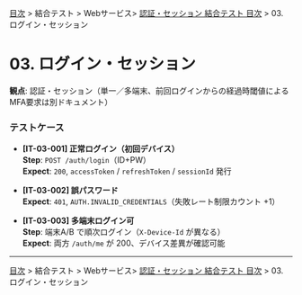 [目次](../../../目次.md) > 結合テスト > Webサービス> [認証・セッション 結合テスト 目次](目次.md) > 03. ログイン・セッション
# 03. ログイン・セッション

**観点**: 認証・セッション（単一／多端末、前回ログインからの経過時閾値によるMFA要求は別ドキュメント）

### テストケース
- **[IT-03-001] 正常ログイン（初回デバイス）**  
  **Step**: `POST /auth/login`（ID+PW）  
  **Expect**: `200`, `accessToken` / `refreshToken` / `sessionId` 発行

- **[IT-03-002] 誤パスワード**  
  **Expect**: `401`, `AUTH.INVALID_CREDENTIALS`（失敗レート制限カウント +1）

- **[IT-03-003] 多端末ログイン可**  
  **Step**: 端末A/B で順次ログイン（`X-Device-Id` が異なる）  
  **Expect**: 両方 `/auth/me` が 200、デバイス差異が確認可能

---
[目次](../../../目次.md) > 結合テスト > Webサービス> [認証・セッション 結合テスト 目次](目次.md) > 03. ログイン・セッション